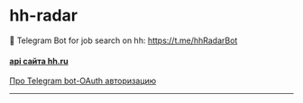 # hh-radar
🤖 Telegram Bot for job search on hh: https://t.me/hhRadarBot







#### **[api сайта hh.ru ](https://github.com/hhru/api/blob/master/README.md#headhunter-api)**
[Про Telegram bot-OAuth авторизацию](https://coderoad.ru/37264827/Telegram-bot-OAuth-%D0%B0%D0%B2%D1%82%D0%BE%D1%80%D0%B8%D0%B7%D0%B0%D1%86%D0%B8%D1%8F)





-------------------------------------------------------------------------------

